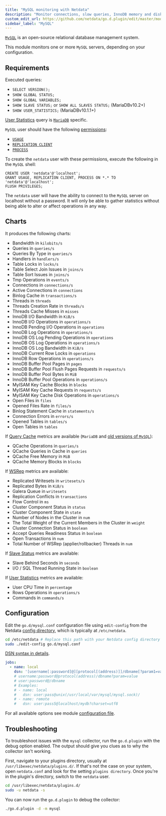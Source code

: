 ```yaml
---
title: "MySQL monitoring with Netdata"
description: "Monitor connections, slow queries, InnoDB memory and disk utilization, locks, and more with zero configuration and per-second metric granularity."
custom_edit_url: https://github.com/netdata/go.d.plugin/edit/master/modules/mysql/README.md
sidebar_label: "MySQL"
---
```




[`MySQL`](https://www.mysql.com/) is an open-source relational database management system.

This module monitors one or more `MySQL` servers, depending on your configuration.

## Requirements

Executed queries:

- `SELECT VERSION();`
- `SHOW GLOBAL STATUS;`
- `SHOW GLOBAL VARIABLES;`
- `SHOW SLAVE STATUS;` or `SHOW ALL SLAVES STATUS;` (MariaDBv10.2+)
- `SHOW USER_STATISTICS;` (MariaDBv10.1.1+)

[User Statistics](https://mariadb.com/kb/en/user-statistics/) query is [`MariaDB`](https://mariadb.com/) specific.

`MySQL` user should have the following [permissions](https://dev.mysql.com/doc/refman/8.0/en/privileges-provided.html):

- [`USAGE`](https://dev.mysql.com/doc/refman/8.0/en/privileges-provided.html#priv_usage)
- [`REPLICATION CLIENT`](https://dev.mysql.com/doc/refman/8.0/en/privileges-provided.html#priv_replication-client)
- [`PROCESS`](https://dev.mysql.com/doc/refman/8.0/en/privileges-provided.html#priv_process)

To create the `netdata` user with these permissions, execute the following in the `MySQL` shell:

```mysql
CREATE USER 'netdata'@'localhost';
GRANT USAGE, REPLICATION CLIENT, PROCESS ON *.* TO 'netdata'@'localhost';
FLUSH PRIVILEGES;
```

The `netdata` user will have the ability to connect to the `MySQL` server on localhost without a password. It will only
be able to gather statistics without being able to alter or affect operations in any way.

## Charts

It produces the following charts:

- Bandwidth in `kilobits/s`
- Queries in `queries/s`
- Queries By Type in `queries/s`
- Handlers in `handlers/s`
- Table Locks in `locks/s`
- Table Select Join Issues in `joins/s`
- Table Sort Issues in `joins/s`
- Tmp Operations in `events/s`
- Connections in `connections/s`
- Active Connections in `connections`
- Binlog Cache in `transactions/s`
- Threads in `threads`
- Threads Creation Rate in `threads/s`
- Threads Cache Misses in `misses`
- InnoDB I/O Bandwidth in `KiB/s`
- InnoDB I/O Operations in `operations/s`
- InnoDB Pending I/O Operations in `operations`
- InnoDB Log Operations in `operations/s`
- InnoDB OS Log Pending Operations in `operations`
- InnoDB OS Log Operations in `operations/s`
- InnoDB OS Log Bandwidth in `KiB/s`
- InnoDB Current Row Locks in `operations`
- InnoDB Row Operations in `operations/s`
- InnoDB Buffer Pool Pages in `pages`
- InnoDB Buffer Pool Flush Pages Requests in `requests/s`
- InnoDB Buffer Pool Bytes in `MiB`
- InnoDB Buffer Pool Operations in `operations/s`
- MyISAM Key Cache Blocks in `blocks`
- MyISAM Key Cache Requests in `requests/s`
- MyISAM Key Cache Disk Operations in `operations/s`
- Open Files in `files`
- Opened Files Rate in `files/s`
- Binlog Statement Cache in `statements/s`
- Connection Errors in `errors/s`
- Opened Tables in `tables/s`
- Open Tables in `tables`

If [Query Cache](https://dev.mysql.com/doc/refman/5.7/en/query-cache.html) metrics are available (`MariaDB`
and [old versions of `MySQL`](https://mysqlserverteam.com/mysql-8-0-retiring-support-for-the-query-cache/)):

- QCache Operations in `queries/s`
- QCache Queries in Cache in `queries`
- QCache Free Memory in `MiB`
- QCache Memory Blocks in `blocks`

If [WSRep](https://galeracluster.com/library/documentation/galera-status-variables.html) metrics are available:

- Replicated Writesets in `writesets/s`
- Replicated Bytes in `KiB/s`
- Galera Queue in `writesets`
- Replication Conflicts in `transactions`
- Flow Control in `ms`
- Cluster Component Status in `status`
- Cluster Component State in `state`
- Number of Nodes in the Cluster in `num`
- The Total Weight of the Current Members in the Cluster in `weight`
- Cluster Connection Status in `boolean`
- Accept Queries Readiness Status in `boolean`
- Open Transactions in `num`
- Total Number of WSRep (applier/rollbacker) Threads in `num`

If [Slave Status](https://dev.mysql.com/doc/refman/8.0/en/show-slave-status.html) metrics are available:

- Slave Behind Seconds in `seconds`
- I/O / SQL Thread Running State in `boolean`

If [User Statistics](https://mariadb.com/kb/en/user-statistics/) metrics are available:

- User CPU Time in `percentage`
- Rows Operations in `operations/s`
- Commands in `commands/s`

## Configuration

Edit the `go.d/mysql.conf` configuration file using `edit-config` from the
Netdata [config directory](/docs/configure/nodes), which is typically at `/etc/netdata`.

```bash
cd /etc/netdata # Replace this path with your Netdata config directory
sudo ./edit-config go.d/mysql.conf
```

[DSN syntax in details](https://github.com/go-sql-driver/mysql#dsn-data-source-name).

```yaml
jobs:
  - name: local
    dsn: '[username[:password]@][protocol[(address)]]/dbname[?param1=value1&...&paramN=valueN]'
    # username:password@protocol(address)/dbname?param=value
    # user:password@/dbname
    # Examples:
    # - name: local
    #   dsn: user:pass@unix(/usr/local/var/mysql/mysql.sock)/
    # - name: remote
    #   dsn: user:pass5@localhost/mydb?charset=utf8
```

For all available options see
module [configuration file](https://github.com/netdata/go.d.plugin/blob/master/config/go.d/mysql.conf).

## Troubleshooting

To troubleshoot issues with the `mysql` collector, run the `go.d.plugin` with the debug option enabled. The output
should give you clues as to why the collector isn't working.

First, navigate to your plugins directory, usually at `/usr/libexec/netdata/plugins.d/`. If that's not the case on your
system, open `netdata.conf` and look for the setting `plugins directory`. Once you're in the plugin's directory, switch
to the `netdata` user.

```bash
cd /usr/libexec/netdata/plugins.d/
sudo -u netdata -s
```

You can now run the `go.d.plugin` to debug the collector:

```bash
./go.d.plugin -d -m mysql
```
